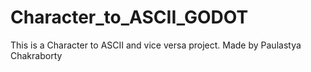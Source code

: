 # Character_to_ASCII_GODOT
This is a Character to ASCII and vice versa project. Made by Paulastya Chakraborty 
